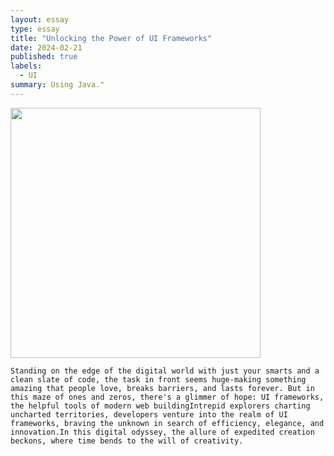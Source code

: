 ```yaml
---
layout: essay
type: essay
title: "Unlocking the Power of UI Frameworks"
date: 2024-02-21
published: true
labels:
  - UI
summary: Using Java."
---
```

   <div class="text-center p-4">
  <img width="400px" src="../img/iStock-1169722511.png class="img-thumbnail" >
</div>


    Standing on the edge of the digital world with just your smarts and a clean slate of code, the task in front seems huge-making something amazing that people love, breaks barriers, and lasts forever. But in this maze of ones and zeros, there's a glimmer of hope: UI frameworks, the helpful tools of modern web buildingIntrepid explorers charting uncharted territories, developers venture into the realm of UI frameworks, braving the unknown in search of efficiency, elegance, and innovation.In this digital odyssey, the allure of expedited creation beckons, where time bends to the will of creativity. 
